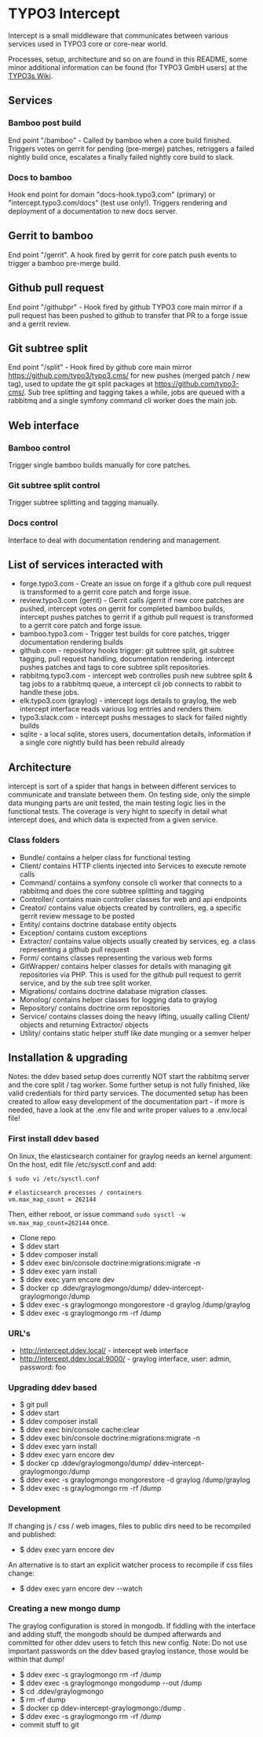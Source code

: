 # TYPO3 Intercept

Intercept is a small middleware that communicates between various services
used in TYPO3 core or core-near world.

Processes, setup, architecture and so on are found in this README, some minor
additional information can be found (for TYPO3 GmbH users) at the
[TYPO3s Wiki](https://confluence.typo3.com/display/TC/Process+Flow+pre-merge+Tests).


## Services

### Bamboo post build
End point "/bamboo" - Called by bamboo when a core build finished. Triggers votes
on gerrit for pending (pre-merge) patches, retriggers a failed nightly build once,
escalates a finally failed nightly core build to slack.

### Docs to bamboo
Hook end point for domain "docs-hook.typo3.com" (primary) or "intercept.typo3.com/docs"
(test use only!). Triggers rendering and deployment of a documentation to new docs server.

## Gerrit to bamboo
End point "/gerrit". A hook fired by gerrit for core patch push events to trigger
a bamboo pre-merge build.

## Github pull request
End point "/githubpr" - Hook fired by github TYPO3 core main mirror if a pull request
has been pushed to github to transfer that PR to a forge issue and a gerrit review.

## Git subtree split
End point "/split" - Hook fired by github core main mirror https://github.com/typo3/typo3.cms/ for new
pushes (merged patch / new tag), used to update the git split packages at https://github.com/typo3-cms/.
Sub tree splitting and tagging takes a while, jobs are queued with a rabbitmq and a single
symfony command cli worker does the main job.


## Web interface

### Bamboo control
Trigger single bamboo builds manually for core patches.

### Git subtree split control
Trigger subtree splitting and tagging manually.

### Docs control
Interface to deal with documentation rendering and management.


## List of services interacted with

* forge.typo3.com - Create an issue on forge if a github core pull request is transformed
  to a gerrit core patch and forge issue.
* review.typo3.com (gerrit) - Gerrit calls /gerrit if new core patches are pushed, intercept
  votes on gerrit for completed bamboo builds, intercept pushes patches to gerrit if a
  github pull request is transformed to a gerrit core patch and forge issue.
* bamboo.typo3.com - Trigger test builds for core patches, trigger documentation rendering builds
* github.com - repository hooks trigger: git subtree split, git subtree tagging, pull request
  handling, documentation rendering. intercept pushes patches and tags to core subtree split
  repositories.
* rabbitmq.typo3.com - intercept web controlles push new subtree split & tag jobs to a rabbitmq queue,
  a intercept cli job connects to rabbit to handle these jobs.
* elk.typo3.com (graylog) - intercept logs details to graylog, the web intercept interface reads various
  log entries and renders them.
* typo3.slack.com - intercept pushs messages to slack for failed nightly builds
* sqlite - a local sqlite, stores users, documentation details, information if a single core
  nightly build has been rebuild already


## Architecture

intercept is sort of a spider that hangs in between different services to communicate
and translate between them. On testing side, only the simple data munging parts are
unit tested, the main testing logic lies in the functional tests. The coverage is very
hight to specify in detail what intercept does, and which data is expected from a given
service.


### Class folders
* Bundle/ contains a helper class for functional testing
* Client/ contains HTTP clients injected into Services to execute remote calls
* Command/ contains a symfony console cli worker that connects to a rabbitmq and
  does the core subtree splitting and tagging
* Controller/ contains main controller classes for web and api endpoints
* Creator/ contains value objects created by controllers, eg. a specific gerrit
  review message to be posted
* Entity/ contains doctrine database entity objects
* Exception/ contains custom exceptions
* Extractor/ contains value objects usually created by services, eg. a class representing
  a github pull request
* Form/ contains classes representing the various web forms
* GitWrapper/ contains helper classes for details with managing git repositories via PHP.
  This is used for the github pull request to gerrit service, and by the sub tree split worker.
* Migrations/ contains doctrine database migration classes.
* Monolog/ contains helper classes for logging data to graylog
* Repository/ contains doctrine orm repositories
* Service/ contains classes doing the heavy lifting, usually calling Client/ objects and
  returning Extractor/ objects
* Utility/ contains static helper stuff like date munging or a semver helper
  

## Installation & upgrading

Notes: the ddev based setup does currently NOT start the rabbitmq server and the core
split / tag worker. Some further setup is not fully finished, like valid credentials
for third party services. The documented setup has been created to allow easy
development of the documentation part - if more is needed, have a look at the .env
file and write proper values to a .env.local file!

### First install ddev based

On linux, the elasticsearch container for graylog needs an kernel argument: On the host,
edit file /etc/sysctl.conf and add:

```
$ sudo vi /etc/sysctl.conf

# elasticsearch processes / containers
vm.max_map_count = 262144
```

Then, either reboot, or issue command `sudo sysctl -w vm.max_map_count=262144` once.

* Clone repo
* $ ddev start
* $ ddev composer install
* $ ddev exec bin/console doctrine:migrations:migrate -n
* $ ddev exec yarn install
* $ ddev exec yarn encore dev
* $ docker cp .ddev/graylogmongo/dump/ ddev-intercept-graylogmongo:/dump
* $ ddev exec -s graylogmongo mongorestore -d graylog /dump/graylog
* $ ddev exec -s graylogmongo rm -rf /dump

### URL's

* http://intercept.ddev.local/ - intercept web interface
* http://intercept.ddev.local:9000/ - graylog interface, user: admin, password: foo

### Upgrading ddev based

* $ git pull
* $ ddev start
* $ ddev composer install
* $ ddev exec bin/console cache:clear
* $ ddev exec bin/console doctrine:migrations:migrate -n
* $ ddev exec yarn install
* $ ddev exec yarn encore dev
* $ docker cp .ddev/graylogmongo/dump/ ddev-intercept-graylogmongo:/dump
* $ ddev exec -s graylogmongo mongorestore -d graylog /dump/graylog
* $ ddev exec -s graylogmongo rm -rf /dump

### Development

If changing js / css / web images, files to public dirs need to be recompiled and published:

* $ ddev exec yarn encore dev

An alternative is to start an explicit watcher process to recompile if css files change:

* $ ddev exec yarn encore dev --watch

### Creating a new mongo dump

The graylog configuration is stored in mongodb. If fiddling with the interface and
adding stuff, the mongodb should be dumped afterwards and committed for other ddev
users to fetch this new config. Note: Do not use important passwords on the ddev
based graylog instance, those would be within that dump!

* $ ddev exec -s graylogmongo rm -rf /dump
* $ ddev exec -s graylogmongo mongodump --out /dump
* $ cd .ddev/graylogmongo
* $ rm -rf dump
* $ docker cp ddev-intercept-graylogmongo:/dump . 
* $ ddev exec -s graylogmongo rm -rf /dump
* commit stuff to git
